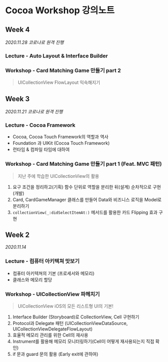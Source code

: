 # Cocoa Workshop 강의노트 

## Week 4
*2020.11.28 코로나로 원격 진행*

### Lecture - Auto Layout & Interface Builder

### Workshop - Card Matching Game 만들기 part 2
> UICollectionView FlowLayout 익숙해지기


## Week 3
*2020.11.21 코로나로 원격 진행*

### Lecture - Cocoa Framework
- Cocoa, Cocoa Touch Framework의 역할과 역사
- Foundation 과 UIKit (Cocoa Touch Framework)
- 런타임 & 컴파일 타임에 대하여

### Workshop - Card Matching Game 만들기 part 1 (Feat. MVC 패턴)
> 지난 주에 학습한 UICollectionView의 활용

1. 요구 조건을 정리하고(기획) 함수 단위로 역할을 분리한 뒤(설계) 순차적으로 구현 (개발)
1. Card, CardGameManager 클래스를 만들어 Data와 비즈니스 로직을 Model로 분리하기
1. `collectionView(_:didSelectItemAt:)` 메서드를 활용한 카드 Flipping 효과 구현

## Week 2 
*2020.11.14*

### Lecture - 컴퓨터 아키텍쳐 맛보기
- 컴퓨터 아키텍쳐의 기본 (프로세서와 메모리)
- 클래스와 메모리 할당

### Workshop - UICollectionView 파헤치기
> UICollectionView iOS의 모든 리스트형 UI의 기본!

1. Interface Builder (Storyboard)로 CollectionView, Cell 구현하기
1. Protocol과 Delegate 패턴 (UICollectionViewDataSource, UICollectionViewDelegateFlowLayout)
1. 효율적 메모리 관리를 위한 Cell의 재사용
1. Instrument를 활용해 메모리 모니터링하기(Cell이 어떻게 재사용되는지 직접 확인)
1. if 문과 guard 문의 활용 (Early exit에 관하여)
